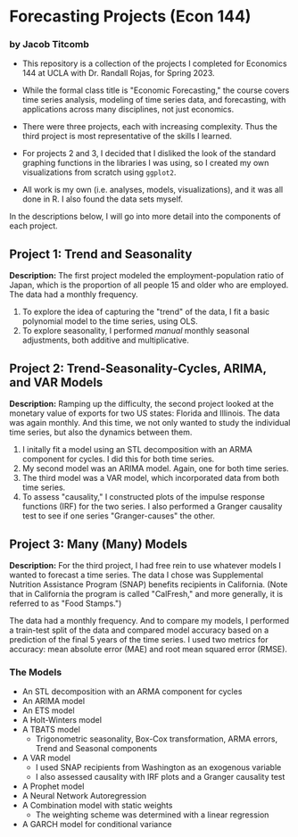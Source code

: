 # Forecasting Projects (Econ 144)
### by Jacob Titcomb

* This repository is a collection of the projects I completed for Economics 144 at UCLA with Dr. Randall Rojas, for Spring 2023.

* While the formal class title is "Economic Forecasting," the course covers time series analysis, modeling of time series data, and forecasting, with applications across many disciplines, not just economics.

* There were three projects, each with increasing complexity. Thus the third project is most representative of the skills I learned.

* For projects 2 and 3, I decided that I disliked the look of the standard graphing functions in the libraries I was using, so I created my own visualizations from scratch using `ggplot2`.

* All work is my own (i.e. analyses, models, visualizations), and it was all done in R. I also found the data sets myself.

In the descriptions below, I will go into more detail into the components of each project.

## Project 1: Trend and Seasonality

**Description:** The first project modeled the employment-population ratio of Japan, which is the proportion of all people 15 and older who are employed. The data had a monthly frequency.

1. To explore the idea of capturing the "trend" of the data, I fit a basic polynomial model to the time series, using OLS.
2. To explore seasonality, I performed *manual* monthly seasonal adjustments, both additive and multiplicative.

## Project 2: Trend-Seasonality-Cycles, ARIMA, and VAR Models

**Description:** Ramping up the difficulty, the second project looked at the monetary value of exports for two US states: Florida and Illinois. The data was again monthly. And this time, we not only wanted to study the individual time series, but also the dynamics between them.

1. I initally fit a model using an STL decomposition with an ARMA component for cycles. I did this for both time series.
2. My second model was an ARIMA model. Again, one for both time series.
3. The third model was a VAR model, which incorporated data from both time series.
4. To assess "causality," I constructed plots of the impulse response functions (IRF) for the two series. I also performed a Granger causality test to see if one series "Granger-causes" the other.

## Project 3: Many (Many) Models

**Description:** For the third project, I had free rein to use whatever models I wanted to forecast a time series. The data I chose was Supplemental Nutrition Assistance Program (SNAP) benefits recipients in California. (Note that in California the program is called "CalFresh," and more generally, it is referred to as "Food Stamps.")

The data had a monthly frequency. And to compare my models, I performed a train-test split of the data and compared model accuracy based on a prediction of the final 5 years of the time series. I used two metrics for accuracy: mean absolute error (MAE) and root mean squared error (RMSE).

### The Models
* An STL decomposition with an ARMA component for cycles
* An ARIMA model
* An ETS model
* A Holt-Winters model
* A TBATS model
  + Trigonometric seasonality, Box-Cox transformation, ARMA errors, Trend and Seasonal components
* A VAR model
  + I used SNAP recipients from Washington as an exogenous variable
  + I also assessed causality with IRF plots and a Granger causality test
* A Prophet model
* A Neural Network Autoregression
* A Combination model with static weights
  + The weighting scheme was determined with a linear regression
* A GARCH model for conditional variance



